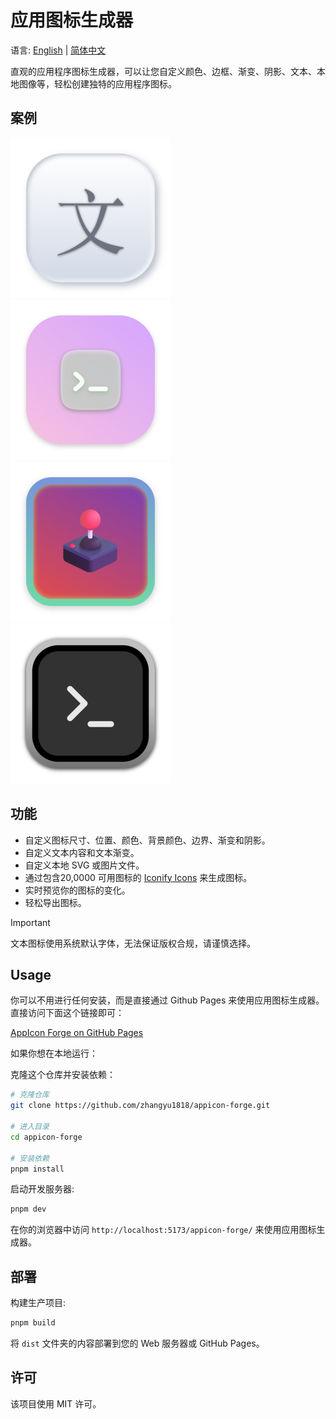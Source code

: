 # 应用图标生成器

语言: [English](./README.md) | [简体中文](./README_cn.md)

直观的应用程序图标生成器，可以让您自定义颜色、边框、渐变、阴影、文本、本地图像等，轻松创建独特的应用程序图标。

## 案例

![案例1](./screenshots/1-1.png)
![案例2](./screenshots/1-2.png)
![案例3](./screenshots/1-3.png)
![案例4](./screenshots/1-4.png)

## 功能

- 自定义图标尺寸、位置、颜色、背景颜色、边界、渐变和阴影。
- 自定义文本内容和文本渐变。
- 自定义本地 SVG 或图片文件。
- 通过包含20,0000 可用图标的 [Iconify Icons](https://iconify.design/) 来生成图标。
- 实时预览你的图标的变化。
- 轻松导出图标。

> [!IMPORTANT]
> 文本图标使用系统默认字体，无法保证版权合规，请谨慎选择。

## Usage

你可以不用进行任何安装，而是直接通过 Github Pages 来使用应用图标生成器。直接访问下面这个链接即可：

[AppIcon Forge on GitHub Pages](https://zhangyu1818.github.io/appicon-forge/)

如果你想在本地运行：

克隆这个仓库并安装依赖：

```sh
# 克隆仓库
git clone https://github.com/zhangyu1818/appicon-forge.git

# 进入目录
cd appicon-forge

# 安装依赖
pnpm install
```

启动开发服务器:

```sh
pnpm dev
```

在你的浏览器中访问 `http://localhost:5173/appicon-forge/` 来使用应用图标生成器。

## 部署

构建生产项目:

```sh
pnpm build
```

将 `dist` 文件夹的内容部署到您的 Web 服务器或 GitHub Pages。

## 许可

该项目使用 MIT 许可。
